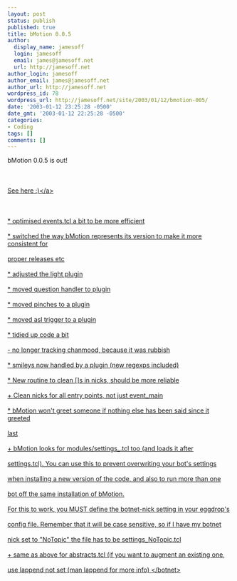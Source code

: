 ```yaml
---
layout: post
status: publish
published: true
title: bMotion 0.0.5
author:
  display_name: jamesoff
  login: jamesoff
  email: james@jamesoff.net
  url: http://jamesoff.net
author_login: jamesoff
author_email: james@jamesoff.net
author_url: http://jamesoff.net
wordpress_id: 78
wordpress_url: http://jamesoff.net/site/2003/01/12/bmotion-005/
date: '2003-01-12 23:25:28 -0500'
date_gmt: '2003-01-12 22:25:28 -0500'
categories:
- Coding
tags: []
comments: []
---
```

<p>bMotion 0.0.5 is out!<br &#47;><br />
<br &#47;><br />
<a href="http:&#47;&#47;bmotion.sourceforge.net">See here :)<&#47;a><br &#47;><br />
<br &#47;><br />
* optimised events.tcl a bit to be more efficient<br &#47;><br />
* switched the way bMotion represents its version to make it more consistent for<br &#47;><br />
  proper releases etc<br &#47;><br />
* adjusted the light plugin<br &#47;><br />
* moved question handler to plugin<br &#47;><br />
* moved pinches to a plugin<br &#47;><br />
* moved asl trigger to a plugin<br &#47;><br />
* tidied up code a bit<br &#47;><br />
- no longer tracking chanmood, because it was rubbish<br &#47;><br />
* smileys now handled by a plugin (new regexps included)<br &#47;><br />
* New routine to clean []s in nicks, should be more reliable<br &#47;><br />
+ Clean nicks for all entry points, not just event_main<br &#47;><br />
* bMotion won't greet someone if nothing else has been said since it greeted <br &#47;><br />
  last<br &#47;><br />
+ bMotion looks for modules&#47;settings_<botnet -nick>.tcl too (and loads it after<br &#47;><br />
  settings.tcl). You can use this to prevent overwriting your bot's settings<br &#47;><br />
  when installing a new version of the code, and also to run more than one<br &#47;><br />
  bot off the same installation of bMotion.<br &#47;><br />
  For this to work, you MUST define the botnet-nick setting in your eggdrop's<br &#47;><br />
  config file. Remember that it will be case sensitive, so if I have my botnet<br &#47;><br />
  nick set to "NoTopic" the file has to be settings_NoTopic.tcl<br &#47;><br />
+ same as above for abstracts.tcl (if you want to augment an existing one,<br &#47;><br />
  use lappend not set (man lappend for more info)  <&#47;botnet></p>
